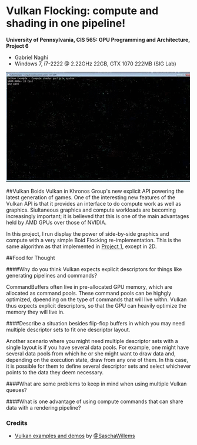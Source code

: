 Vulkan Flocking: compute and shading in one pipeline!
======================

**University of Pennsylvania, CIS 565: GPU Programming and Architecture, Project 6**

* Gabriel Naghi
* Windows 7, i7-2222 @ 2.22GHz 22GB, GTX 1070 222MB (SIG Lab)

![](img/boids.gif)

##Vulkan Boids
Vulkan in Khronos Group's new explicit API powering the latest generation of games. One of the interesting new features of the Vulkan API is that it provides an interface to do compute work as well as graphics. Siultaneous graphics and compute workloads are becoming increasingly important; it is believed that this is one of the main advantages held by AMD GPUs over those of NVIDIA. 

In this project, I run display the power of side-by-side graphics and compute with a very simple Boid Flocking re-implementation. This is the same algorithm as that implemented in [Project 1](https://github.com/gabenaghi/Project1-CUDA-Flocking), except in 2D. 

##Food for Thought


####Why do you think Vulkan expects explicit descriptors for things like generating pipelines and commands?

CommandBuffers often live in pre-allocated GPU memory, which are allocated as command pools. These command pools can be highgly optimized, dpeending on the type of commands that will live withn. Vulkan thus expects explicit descriptors, so that the GPU can heavily optimize the memory they will live in. 

####Describe a situation besides flip-flop buffers in which you may need multiple descriptor sets to fit one descriptor layout.

Another scenario where you might need multiple descriptor sets with a single layout is if you have several data pools. For example, one might have several data pools from which he or she might want to draw data and, depending on the execution state, draw from any one of them. In this case, it is possible for them to define several descriptor sets and select whichever points to the data they deem necessary. 

####What are some problems to keep in mind when using multiple Vulkan queues?

####What is one advantage of using compute commands that can share data with a rendering pipeline?

### Credits

* [Vulkan examples and demos](https://github.com/SaschaWillems/Vulkan) by [@SaschaWillems](https://github.com/SaschaWillems)
